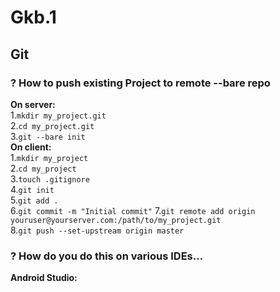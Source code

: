 # Gkb.1
## Git
### ? How to push existing Project to remote --bare repo

**On server:**  
1.`mkdir my_project.git`  
2.`cd my_project.git`  
3.`git --bare init`  
**On client:**  
1.`mkdir my_project`  
2.`cd my_project`  
3.`touch .gitignore`    
4.`git init`  
5.`git add .`  
6.`git commit -m "Initial commit"`
7.`git remote add origin youruser@yourserver.com:/path/to/my_project.git`  
8.`git push --set-upstream origin master`

### ? How do you do this on various IDEs...
**Android Studio:**
